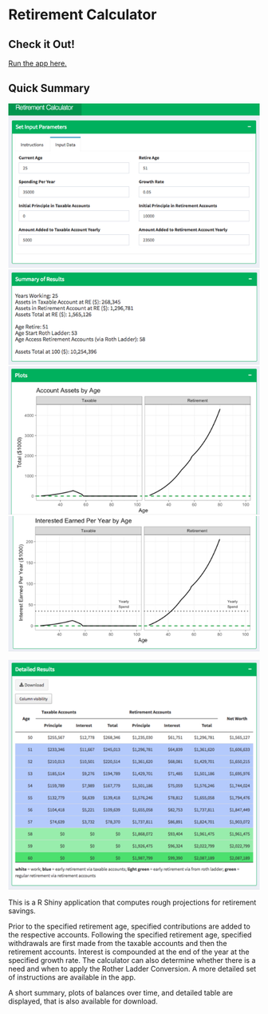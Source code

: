# Retirement Calculator

## Check it Out!

[Run the app here.](https://jennynguyen.shinyapps.io/retirement_calculator/)


## Quick Summary

![screenshot of display 1](images/app_screenshot1.jpg)
![screenshot of display 2](images/app_screenshot2.jpg)
![screenshot of display 3](images/app_screenshot3.jpg)
![screenshot of display 4](images/app_screenshot4.jpg)

![screenshot of display 5](images/app_screenshot5.jpg)


This is a R Shiny application that computes rough projections for retirement savings. 

Prior to the specified retirement age, specified contributions are added to the respective accounts. Following the specified retirement age, specified withdrawals are first made from the taxable accounts and then the retirement accounts. Interest is compounded at the end of the year at the specified growth rate. The calculator can also determine whether there is a need and when to apply the Rother Ladder Conversion. A more detailed set of instructions are available in the app.

A short summary, plots of balances over time, and detailed table are displayed, that is also available for download.
